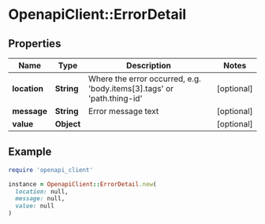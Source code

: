 # OpenapiClient::ErrorDetail

## Properties

| Name | Type | Description | Notes |
| ---- | ---- | ----------- | ----- |
| **location** | **String** | Where the error occurred, e.g. &#39;body.items[3].tags&#39; or &#39;path.thing-id&#39; | [optional] |
| **message** | **String** | Error message text | [optional] |
| **value** | **Object** |  | [optional] |

## Example

```ruby
require 'openapi_client'

instance = OpenapiClient::ErrorDetail.new(
  location: null,
  message: null,
  value: null
)
```

